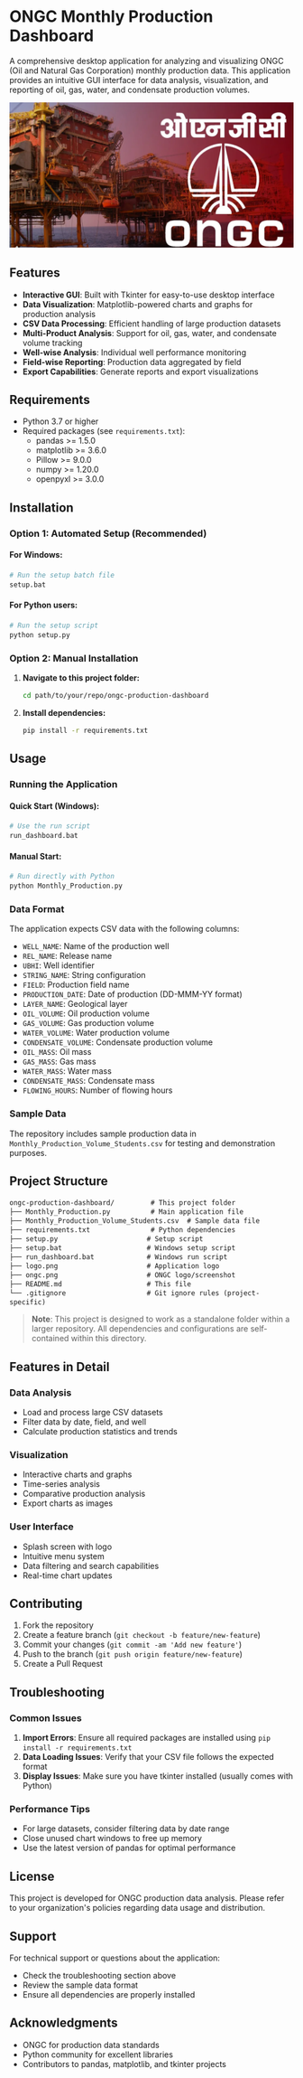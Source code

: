 # ONGC Monthly Production Dashboard

A comprehensive desktop application for analyzing and visualizing ONGC (Oil and Natural Gas Corporation) monthly production data. This application provides an intuitive GUI interface for data analysis, visualization, and reporting of oil, gas, water, and condensate production volumes.

![ONGC Dashboard](ongc.png)

## Features

- **Interactive GUI**: Built with Tkinter for easy-to-use desktop interface
- **Data Visualization**: Matplotlib-powered charts and graphs for production analysis
- **CSV Data Processing**: Efficient handling of large production datasets
- **Multi-Product Analysis**: Support for oil, gas, water, and condensate volume tracking
- **Well-wise Analysis**: Individual well performance monitoring
- **Field-wise Reporting**: Production data aggregated by field
- **Export Capabilities**: Generate reports and export visualizations

## Requirements

- Python 3.7 or higher
- Required packages (see `requirements.txt`):
  - pandas >= 1.5.0
  - matplotlib >= 3.6.0
  - Pillow >= 9.0.0
  - numpy >= 1.20.0
  - openpyxl >= 3.0.0

## Installation

### Option 1: Automated Setup (Recommended)

#### For Windows:
```bash
# Run the setup batch file
setup.bat
```

#### For Python users:
```bash
# Run the setup script
python setup.py
```

### Option 2: Manual Installation

1. **Navigate to this project folder:**
   ```bash
   cd path/to/your/repo/ongc-production-dashboard
   ```

2. **Install dependencies:**
   ```bash
   pip install -r requirements.txt
   ```

## Usage

### Running the Application

#### Quick Start (Windows):
```bash
# Use the run script
run_dashboard.bat
```

#### Manual Start:
```bash
# Run directly with Python
python Monthly_Production.py
```

### Data Format

The application expects CSV data with the following columns:
- `WELL_NAME`: Name of the production well
- `REL_NAME`: Release name
- `UBHI`: Well identifier
- `STRING_NAME`: String configuration
- `FIELD`: Production field name
- `PRODUCTION_DATE`: Date of production (DD-MMM-YY format)
- `LAYER_NAME`: Geological layer
- `OIL_VOLUME`: Oil production volume
- `GAS_VOLUME`: Gas production volume
- `WATER_VOLUME`: Water production volume
- `CONDENSATE_VOLUME`: Condensate production volume
- `OIL_MASS`: Oil mass
- `GAS_MASS`: Gas mass
- `WATER_MASS`: Water mass
- `CONDENSATE_MASS`: Condensate mass
- `FLOWING_HOURS`: Number of flowing hours

### Sample Data

The repository includes sample production data in `Monthly_Production_Volume_Students.csv` for testing and demonstration purposes.

## Project Structure

```
ongc-production-dashboard/         # This project folder
├── Monthly_Production.py          # Main application file
├── Monthly_Production_Volume_Students.csv  # Sample data file
├── requirements.txt               # Python dependencies
├── setup.py                      # Setup script
├── setup.bat                     # Windows setup script
├── run_dashboard.bat             # Windows run script
├── logo.png                      # Application logo
├── ongc.png                      # ONGC logo/screenshot
├── README.md                     # This file
└── .gitignore                    # Git ignore rules (project-specific)
```

> **Note**: This project is designed to work as a standalone folder within a larger repository. All dependencies and configurations are self-contained within this directory.

## Features in Detail

### Data Analysis
- Load and process large CSV datasets
- Filter data by date, field, and well
- Calculate production statistics and trends

### Visualization
- Interactive charts and graphs
- Time-series analysis
- Comparative production analysis
- Export charts as images

### User Interface
- Splash screen with logo
- Intuitive menu system
- Data filtering and search capabilities
- Real-time chart updates

## Contributing

1. Fork the repository
2. Create a feature branch (`git checkout -b feature/new-feature`)
3. Commit your changes (`git commit -am 'Add new feature'`)
4. Push to the branch (`git push origin feature/new-feature`)
5. Create a Pull Request

## Troubleshooting

### Common Issues

1. **Import Errors**: Ensure all required packages are installed using `pip install -r requirements.txt`
2. **Data Loading Issues**: Verify that your CSV file follows the expected format
3. **Display Issues**: Make sure you have tkinter installed (usually comes with Python)

### Performance Tips

- For large datasets, consider filtering data by date range
- Close unused chart windows to free up memory
- Use the latest version of pandas for optimal performance

## License

This project is developed for ONGC production data analysis. Please refer to your organization's policies regarding data usage and distribution.

## Support

For technical support or questions about the application:
- Check the troubleshooting section above
- Review the sample data format
- Ensure all dependencies are properly installed

## Acknowledgments

- ONGC for production data standards
- Python community for excellent libraries
- Contributors to pandas, matplotlib, and tkinter projects
